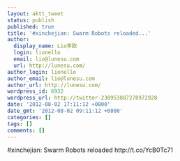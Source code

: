 ```yaml
---
layout: aktt_tweet
status: publish
published: true
title: '#xinchejian: Swarm Robots reloaded...'
author:
  display_name: Lio李欧
  login: lionello
  email: lio@lunesu.com
  url: http://lunesu.com/
author_login: lionello
author_email: lio@lunesu.com
author_url: http://lunesu.com/
wordpress_id: 6932
wordpress_url: http://twitter-230953887278972928
date: '2012-08-02 17:11:12 +0800'
date_gmt: '2012-08-02 09:11:12 +0800'
categories: []
tags: []
comments: []
---
```

<p>#xinchejian: <!--:en-->Swarm Robots reloaded<!--:--> http://t.co/YcB0Tc71</p>
